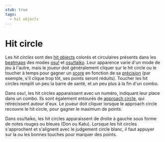 ```yaml
---
stub: true
tags:
  - hit objects
---
```


# Hit circle

Les *hit circles* sont des [hit objects](/wiki/Hit_object) colorés et circulaires présents dans les [beatmaps](/wiki/Beatmap) des modes [osu!](/wiki/Game_mode/osu!) et [osu!taiko](/wiki/Game_mode/osu!taiko). Leur apparence varie d'un mode de jeu à l'autre, mais le joueur doit généralement cliquer sur le hit circle ou le toucher à temps pour gagner un [score](/wiki/Score) en fonction de sa [précision](/wiki/Accuracy) (par exemple, s'il clique trop tôt, ses points seront réduits). Toucher les hit circles remplit un peu la barre de santé, et un peu plus à la fin d'un combo.

Dans osu!, les hit circles apparaissent avec un numéro, indiquant leur place dans un combo. Ils sont également entourés de [approach circle](/wiki/Hit_object/Approach_circle), qui rétrécissent autour d'eux. Le joueur doit cliquer lorsque le approach circle recouvre le hit circle, pour gagner le maximum de points.

Dans osu!taiko, les hit circles apparaissent de droite à gauche sous forme de notes rouges ou bleues (Don ou Katu). Lorsque les hit circles s'approchent et s'alignent avec le judgement circle blanc, il faut appuyer sur la ou les bonnes touches pour marquer des points.

<!-- TODO: Include Skinnable Property-->

<!-- TODO: Add links and images-->
